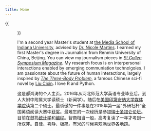 ```yaml
---
title: Home
---
```


{{<figure src="/media/hongtao.jpg" title="In Key West, Dec. 2019, courtsey of Michelle Zhan " width="450">}}

I'm a second year Master's student at [the Media School of Indiana University](https://mediaschool.indiana.edu/index.html), advised by [Dr. Nicole Martins](https://mediaschool.indiana.edu/people/profile.html?p=nicomart). I earned my first Master's degree in Journalism from Renmin University of China, Beijing. You can view my journalism pieces in [_St.Gallen Symposium Magazine_](https://www.symposium.org/content?a=75). My research focus is on interpersonal interactions enabled by emerging communiation technolgoies. I am passionate about the future of human interactions, largely inspired by [_The Three-Body Problem_](https://en.wikipedia.org/wiki/The_Three-Body_Problem_(novel)), a famous Chinese sci-fi novel by [Liu Cixin](https://en.wikipedia.org/wiki/Liu_Cixin). I love R and Python. 


这是郝鸿涛的个人主页。2016年从河北师范大学英语专业毕业后，到人大附中附属大学读硕士（新闻学）。随后在[美国印第安纳大学媒体学院](https://mediaschool.indiana.edu/index.html)读第二个硕士。最骄傲的一件事是在2015年第一届"外研社杯”全国英语阅读大赛中[获奖](/cn/2020/01/06/fltrp-reading-contest/)。最难忘的一次经历是参加[瑞士圣加仑论坛](/cn/2020/01/17/2017-st.gallen-memory/)。目前在鼓捣[统计学](/cn/stats/)和[编程](/cn/codes/)。智商相当一般，高考复读了一年才考到一所双非。自律、喜静、极简。有米的时候喜欢满世界各地跑。



